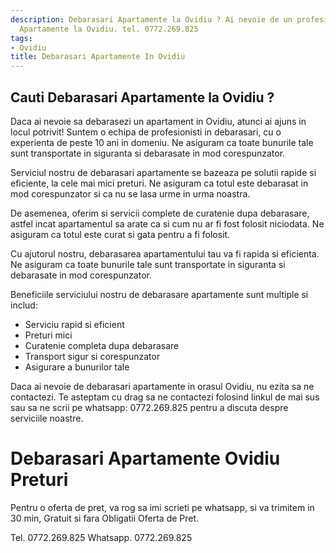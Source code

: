 ```yaml
---
description: Debarasari Apartamente la Ovidiu ? Ai nevoie de un profesionist in Debarasari
  Apartamente la Ovidiu. tel. 0772.269.825
tags:
- Ovidiu
title: Debarasari Apartamente In Ovidiu
---
```



## Cauti Debarasari Apartamente la Ovidiu ?

Daca ai nevoie sa debarasezi un apartament in Ovidiu, atunci ai ajuns in locul potrivit! Suntem o echipa de profesionisti in debarasari, cu o experienta de peste 10 ani in domeniu. Ne asiguram ca toate bunurile tale sunt transportate in siguranta si debarasate in mod corespunzator. 

Serviciul nostru de debarasari apartamente se bazeaza pe solutii rapide si eficiente, la cele mai mici preturi. Ne asiguram ca totul este debarasat in mod corespunzator si ca nu se lasa urme in urma noastra. 

De asemenea, oferim si servicii complete de curatenie dupa debarasare, astfel incat apartamentul sa arate ca si cum nu ar fi fost folosit niciodata. Ne asiguram ca totul este curat si gata pentru a fi folosit. 

Cu ajutorul nostru, debarasarea apartamentului tau va fi rapida si eficienta. Ne asiguram ca toate bunurile tale sunt transportate in siguranta si debarasate in mod corespunzator. 

Beneficiile serviciului nostru de debarasare apartamente sunt multiple si includ:
- Serviciu rapid si eficient
- Preturi mici
- Curatenie completa dupa debarasare
- Transport sigur si corespunzator
- Asigurare a bunurilor tale

Daca ai nevoie de debarasari apartamente in orasul Ovidiu, nu ezita sa ne contactezi. Te asteptam cu drag sa ne contactezi folosind linkul de mai sus sau sa ne scrii pe whatsapp: 0772.269.825 pentru a discuta despre serviciile noastre.

# Debarasari Apartamente Ovidiu Preturi
Pentru o oferta de pret, va rog sa imi scrieti pe whatsapp, si va trimitem in 30 min, Gratuit si fara Obligatii Oferta de Pret.

Tel. 0772.269.825
Whatsapp. 0772.269.825
